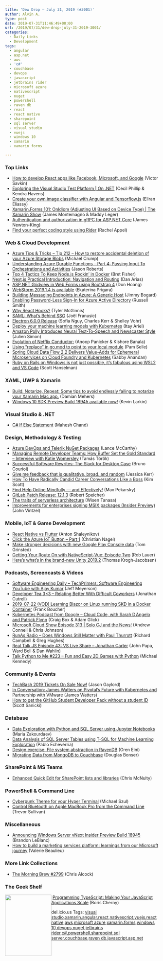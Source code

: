 ```yaml
---
title: 'Dew Drop – July 31, 2019 (#3001)'
author: Alvin A.
type: post
date: 2019-07-31T11:46:49+00:00
url: /2019/07/31/dew-drop-july-31-2019-3001/
categories:
  - Daily Links
  - Development
tags:
  - angular
  - asp.net
  - aws
  - 'c#'
  - couchbase
  - devops
  - javascript
  - jetbrains rider
  - microsoft azure
  - nativescript
  - nuget
  - powershell
  - raven db
  - react
  - react native
  - sharepoint
  - sql server
  - visual studio
  - vuejs
  - windows 10
  - xamarin
  - xamarin forms

---
```

### <a name="top"></a>Top Links

  * <a href="https://blog.nrwl.io/how-to-develop-react-apps-like-facebook-microsoft-and-google-bdcafcfbc9be?source=rss-76fc1db4149b------2" target="_blank" rel="noopener noreferrer">How to develop React apps like Facebook, Microsoft, and Google</a> (Victor Savkin)
  * <a href="https://channel9.msdn.com/Shows/On-NET/Exploring-the-Visual-Studio-Test-Platform?WT.mc_id=DX_MVP4025064" target="_blank" rel="noopener noreferrer">Exploring the Visual Studio Test Platform | On .NET</a> (Cecil Phillip & Kendra Havens)
  * <a href="https://blog.angularindepth.com/create-your-own-image-classifier-with-angular-and-tensorflow-js-5b1bc2391424?source=rss----e5ed704095b---4" target="_blank" rel="noopener noreferrer">Create your own image classifier with Angular and Tensorflow.js</a> (Eliran Eliassy)
  * <a href="https://channel9.msdn.com/Shows/XamarinShow/XamarinForms-101-OnIdiom-Adjusting-UI-Based-on-Device-Type?WT.mc_id=DX_MVP4025064" target="_blank" rel="noopener noreferrer">Xamarin.Forms 101: OnIdiom (Adjusting UI Based on Device Type) | The Xamarin Show</a> (James Montemagno & Maddy Leger)
  * <a href="https://docs.microsoft.com/en-us/aspnet/core/grpc/authn-and-authz?view=aspnetcore-3.0" target="_blank" rel="noopener noreferrer">Authentication and authorization in gRPC for ASP.NET Core</a> (James Newton-King)
  * <a href="https://blog.jetbrains.com/dotnet/2019/07/30/find-perfect-coding-style-using-rider/" target="_blank" rel="noopener noreferrer">Find your perfect coding style using Rider</a> (Rachel Appel)



### <a name="web"></a>Web & Cloud Development

  * <a href="https://microsoft.github.io/AzureTipsAndTricks/blog/tip212.html" target="_blank" rel="noopener noreferrer">Azure Tips & Tricks &#8211; Tip 212 &#8211; How to restore accidental deletion of your Azure Storage Blobs</a> (Michael Crump)
  * <a href="http://dontcodetired.com/blog/post/Understanding-Azure-Durable-Functions-Part-4-Passing-Input-To-Orchestrations-and-Activities" target="_blank" rel="noopener noreferrer">Understanding Azure Durable Functions &#8211; Part 4: Passing Input To Orchestrations and Activities</a> (Jason Roberts)
  * <a href="https://blog.docker.com/2019/07/keep-nodejs-rockin-in-docker/" target="_blank" rel="noopener noreferrer">Top 4 Tactics To Keep Node.js Rockin’ in Docker</a> (Bret Fisher)
  * <a href="https://auth0.com/blog/next-js-practical-introduction-for-react-developers-part-3/" target="_blank" rel="noopener noreferrer">Next.js Practical Introduction: Navigation and Routing</a> (Dan Arias)
  * <a href="https://www.codeproject.com/Articles/1274703/ASP-NET-Gridview-in-Web-Forms-using-Bootstrap-13" target="_blank" rel="noopener noreferrer">ASP.NET Gridview in Web Forms using Bootstrap 4</a> (Don Hoang)
  * <a href="https://blog.jetbrains.com/webstorm/2019/07/webstorm-2019-1-4/" target="_blank" rel="noopener noreferrer">WebStorm 2019.1.4 is available</a> (Ekaterina Prigara)
  * <a href="http://feedproxy.google.com/~r/GrabBagOfT/~3/hcbVHBnhnGg/" target="_blank" rel="noopener noreferrer">Building Messaging Endpoints in Azure: A Generic Host</a> (Jimmy Bogard)
  * <a href="https://www.petri.com/enabling-password-less-sign-in-for-azure-active-directory?utm_source=rss&utm_medium=rss&utm_campaign=enabling-password-less-sign-in-for-azure-active-directory" target="_blank" rel="noopener noreferrer">Enabling Password-Less Sign-In for Azure Active Directory</a> (Russell Smith)
  * <a href="https://dev.to/tylermcginnis/why-react-hooks-51lj" target="_blank" rel="noopener noreferrer">Why React Hooks?</a> (Tyler McGinnis)
  * <a href="https://developer.okta.com/blog/2019/07/30/saml-whats-behind-sso" target="_blank" rel="noopener noreferrer">SAML: What&#8217;s Behind SSO</a> (Joël Franusic)
  * <a href="https://electronjs.org/blog/electron-6-0" target="_blank" rel="noopener noreferrer">Electron 6.0.0 Release</a> (Sofia Nguy, Charles Kerr & Shelley Vohr)
  * <a href="https://www.cncf.io/blog/2019/07/30/deploy-your-machine-learning-models-with-kubernetes/" target="_blank" rel="noopener noreferrer">Deploy your machine learning models with Kubernetes</a> (Itay Ariel)
  * <a href="http://feedproxy.google.com/~r/AmazonWebServicesBlog/~3/I9vl0mGfmJU/" target="_blank" rel="noopener noreferrer">Amazon Polly Introduces Neural Text-To-Speech and Newscaster Style</a> (Julien Simon)
  * <a href="https://medium.com/netflix-techblog/evolution-of-netflix-conductor-16600be36bca?source=rss----2615bd06b42e---4" target="_blank" rel="noopener noreferrer">Evolution of Netflix Conductor:</a> (Anoop Panicker & Kishore Banala)
  * <a href="http://thewebivore.com/using-replace-in-go-mod-to-point-to-your-local-module/" target="_blank" rel="noopener noreferrer">Using “replace” in go.mod to point to your local module</a> (Pam Selle)
  * <a href="https://content.pivotal.io/home-page/spring-cloud-data-flow-2-2-delivers-value-adds-for-ephemeral-microservices-on-cloud-foundry-and-kubernetes" target="_blank" rel="noopener noreferrer">Spring Cloud Data Flow 2.2 Delivers Value-Adds for Ephemeral Microservices on Cloud Foundry and Kubernetes</a> (Sabby Anandan)
  * <a href="http://feeds.hanselman.com/~/605071234/0/scotthanselman~Ruby-on-Rails-on-Windows-is-not-just-possible-its-fabulous-using-WSL-and-VS-Code.aspx" target="_blank" rel="noopener noreferrer">Ruby on Rails on Windows is not just possible, it&#8217;s fabulous using WSL2 and VS Code</a> (Scott Hanselman)



### <a name="silverlight"></a>XAML, UWP & Xamarin

  * <a href="https://damian.fyi/2019/07/30/build-notarize-repeat/" target="_blank" rel="noopener noreferrer">Build, Notarize, Repeat: Some tips to avoid endlessly failing to notarize your Xamarin Mac app.</a> (Damian Mehers)
  * <a href="https://blogs.windows.com/windowsdeveloper/2019/07/30/windows-10-sdk-preview-build-18945-available-now/?WT.mc_id=DX_MVP4025064" target="_blank" rel="noopener noreferrer">Windows 10 SDK Preview Build 18945 available now!</a> (Kevin Larkin)



### <a name="dotnet"></a>Visual Studio & .NET

  * <a href="https://www.c-sharpcorner.com/article/c-sharp-if-else-statement/" target="_blank" rel="noopener noreferrer">C# If Else Statement</a> (Mahesh Chand)



### <a name="design"></a>Design, Methodology & Testing

  * <a href="https://www.telerik.com/blogs/azure-devops-and-telerik-nuget-packages" target="_blank" rel="noopener noreferrer">Azure DevOps and Telerik NuGet Packages</a> (Lance McCarthy)
  * <a href="https://codingsans.com/blog/managing-remote-developer-teams" target="_blank" rel="noopener noreferrer">Managing Remote Developer Teams: How Buffer Set the Gold Standard &#8211; Interview with Katie Womersley</a> (Tamás Török)
  * <a href="https://www.infoq.com/news/2019/07/slack-desktop-successful-rewrite?utm_campaign=infoq_content&utm_source=infoq&utm_medium=feed&utm_term=global" target="_blank" rel="noopener noreferrer">Successful Software Rewrites: The Slack for Desktop Case</a> (Bruno Couriol)
  * <a href="https://blog.jessitron.com/2019/07/30/give-me-feedback-that-is-qualitative-broad-and-random/" target="_blank" rel="noopener noreferrer">Give me feedback that is qualitative, broad, and random</a> (Jessica Kerr)
  * <a href="https://www.radicalcandor.com/blog/how-to-have-career-conversations/" target="_blank" rel="noopener noreferrer">How To Have Radically Candid Career Conversations Like a Boss</a> (Kim Scott)
  * <a href="https://stackoverflow.blog/2019/07/30/find-help-online-mindfully-and-effectively/" target="_blank" rel="noopener noreferrer">Find Help Online Mindfully — and Effectively!</a> (Max Pekarsky)
  * <a href="https://about.gitlab.com/2019/07/31/gitlab-12-1-3-released/" target="_blank" rel="noopener noreferrer">GitLab Patch Release: 12.1.3</a> (Robert Speicher)
  * <a href="https://www.thoughtworks.com/insights/blog/traits-serverless-architecture" target="_blank" rel="noopener noreferrer">The traits of serverless architecture</a> (Wisen Tanasa)
  * <a href="https://techcommunity.microsoft.com/t5/MSIX-Blog/Improvements-for-enterprises-signing-MSIX-packages-Insider/ba-p/772386" target="_blank" rel="noopener noreferrer">Improvements for enterprises signing MSIX packages (Insider Preview)</a> (John Vintzel)



### <a name="mobile"></a>Mobile, IoT & Game Development

  * <a href="https://codeburst.io/react-native-vs-flutter-57c4cd2d2b9c?source=rss----61061eb0c96b---4" target="_blank" rel="noopener noreferrer">React Native vs Flutter</a> (Anton Shaleynikov)
  * <a href="https://csharp.christiannagel.com/2019/07/30/iotbuttonpart1/" target="_blank" rel="noopener noreferrer">Click the Azure IoT Button – Part 1</a> (Christian Nagel)
  * <a href="http://feedproxy.google.com/~r/blogspot/hsDu/~3/rjpmC8TeTGk/make-stronger-decisions-with-new-google-play.html" target="_blank" rel="noopener noreferrer">Make stronger decisions with new Google Play Console data</a> (Tom Grinsted)
  * <a href="https://www.nativescript.org/blog/getting-your-route-on-with-nativescript-vue-episode-two" target="_blank" rel="noopener noreferrer">Getting Your Route On with NativeScript-Vue: Episode Two</a> (Rob Lauer)
  * <a href="https://blogs.unity3d.com/2019/07/30/heres-whats-in-the-brand-new-unity-2019-2/" target="_blank" rel="noopener noreferrer">Here’s what’s in the brand-new Unity 2019.2</a> (Thomas Krogh-Jacobsen)



### <a name="podcasts"></a>Podcasts, Screencasts & Videos

  * <a href="https://softwareengineeringdaily.com/2019/07/31/techprimers-software-engineering-youtube-with-ajay-kumar/" target="_blank" rel="noopener noreferrer">Software Engineering Daily &#8211; TechPrimers: Software Engineering YouTube with Ajay Kumar</a> (Jeff Meyerson)
  * <a href="http://developertea.simplecast.fm/06c25d06" target="_blank" rel="noopener noreferrer">Developer Tea 3&#215;3 &#8211; Relating Better With Difficult Coworkers</a> (Jonathan Cutrell)
  * <a href="http://www.youtube.com/watch?v=j93K3xTCGes" target="_blank" rel="noopener noreferrer">2019-07-22 (VOD) Learning Blazor on Linux running SKD in a Docker Container</a> (Frank Boucher)
  * <a href="https://kubernetespodcast.com/episode/064-cloud-code/" target="_blank" rel="noopener noreferrer">Kubernetes Podcast from Google &#8211; Cloud Code, with Sarah D&#8217;Angelo and Patrick Flynn</a> (Craig Box & Adam Glick)
  * <a href="http://feeds.microsoftcloudshow.com/~r/microsoftcloudshowepisodes/~3/7ZNNyVJKujg/313-solo-cj-and-the-news" target="_blank" rel="noopener noreferrer">Microsoft Cloud Show Episode 313 | Solo CJ and the News!</a> (Andrew Connell & Chris Johnson)
  * <a href="http://feedproxy.google.com/~r/RunaAsRadioWma/~3/Cov8RNhvb1E/default.aspx" target="_blank" rel="noopener noreferrer">RunAs Radio &#8211; Does Windows Still Matter with Paul Thurrott</a> (Richard Campbell & Greg Hughes)
  * <a href="http://www.realtalkjs.com/d141c2ae" target="_blank" rel="noopener noreferrer">Real Talk JS Episode 43: VS Live Share &#8211; Jonathan Carter</a> (John Papa, Ward Bell & Dan Wahlin)
  * <a href="https://talkpython.fm/episodes/show/223/fun-and-easy-2d-games-with-python" target="_blank" rel="noopener noreferrer">Talk Python to Me #223 &#8211; Fun and Easy 2D Games with Python</a> (Michael Kennedy)



### <a name="events"></a>Community & Events

  * <a href="https://www.jasongaylord.com/blog/techbash-2019-tickets-on-sale-now" target="_blank" rel="noopener noreferrer">TechBash 2019 Tickets On Sale Now!</a> (Jason Gaylord)
  * <a href="https://content.pivotal.io/home-page/in-conversation-james-watters-on-pivotal-s-future-with-kubernetes-and-partnership-with-vmware" target="_blank" rel="noopener noreferrer">In Conversation: James Watters on Pivotal’s Future with Kubernetes and Partnership with VMware</a> (James Watters)
  * <a href="https://github.blog/2019-07-30-how-to-get-the-github-student-developer-pack-without-a-student-id/" target="_blank" rel="noopener noreferrer">How to get the GitHub Student Developer Pack without a student ID</a> (Scott Sanicki)



### <a name="sql"></a>Database

  * <a href="http://feedproxy.google.com/~r/MSSQLTips-LatestSqlServerTips/~3/yGk6iP5CKJ8/" target="_blank" rel="noopener noreferrer">Data Exploration with Python and SQL Server using Jupyter Notebooks</a> (Maria Zakourdaev)
  * <a href="http://feedproxy.google.com/~r/MSSQLTips-LatestSqlServerTips/~3/jhxeqhbIDe8/" target="_blank" rel="noopener noreferrer">Data Analysis of SQL Server Tables using T-SQL for Machine Learning Exploration</a> (Pablo Echeverria)
  * <a href="http://feedproxy.google.com/~r/AyendeRahien/~3/-AoXavsJAWc/design-exercise-file-system-abstraction-in-ravendb" target="_blank" rel="noopener noreferrer">Design exercise: File system abstraction in RavenDB</a> (Oren Eini)
  * <a href="https://blog.couchbase.com/migrating-data-from-mongodb-to-couchbase/" target="_blank" rel="noopener noreferrer">Migrating Data from MongoDB to Couchbase</a> (Douglas Bonser)



### <a name="sp"></a>SharePoint & MS Teams

  * <a href="https://techcommunity.microsoft.com/t5/Microsoft-SharePoint-Blog/Enhanced-Quick-Edit-for-SharePoint-lists-and-libraries/ba-p/778186" target="_blank" rel="noopener noreferrer">Enhanced Quick Edit for SharePoint lists and libraries</a> (Chris McNulty)



### <a name="ps"></a>PowerShell & Command Line

  * <a href="https://codepunk.io/cyberpunk-theme-for-your-hyper-terminal/" target="_blank" rel="noopener noreferrer">Cyberpunk Theme for your Hyper Terminal</a> (Michael Szul)
  * <a href="https://trevorsullivan.net/2019/07/30/control-bluetooth-on-apple-macbook-pro-from-the-command-line/" target="_blank" rel="noopener noreferrer">Control Bluetooth on Apple MacBook Pro from the Command Line</a> (Trevor Sullivan)



### <a name="misc"></a>Miscellaneous

  * <a href="https://blogs.windows.com/blog/2019/07/30/announcing-windows-server-vnext-insider-preview-build-18945/?WT.mc_id=DX_MVP4025064" target="_blank" rel="noopener noreferrer">Announcing Windows Server vNext Insider Preview Build 18945</a> (Brandon LeBlanc)
  * <a href="https://cloudblogs.microsoft.com/industry-blog/microsoft-in-business/2019/07/30/how-to-build-a-marketing-services-platform-learnings-from-our-microsoft-journey/" target="_blank" rel="noopener noreferrer">How to build a marketing services platform: learnings from our Microsoft journey</a> (Valerie Beaulieu)



### <a name="links"></a>More Link Collections

  * <a href="http://feedproxy.google.com/~r/ReflectivePerspective/~3/hS97elWreho/" target="_blank" rel="noopener noreferrer">The Morning Brew #2799</a> (Chris Alcock)



### <a name="shelf"></a>The Geek Shelf

<img loading="lazy" decoding="async" width="152" height="200" align="left" style="margin: 0px 0px 10px; border: 0px currentcolor; border-image: none; float: left; display: inline; background-image: none;" src="https://m.media-amazon.com/images/I/914Lo09RDcL._AC_UL436_SEARCH212385_.jpg" border="0" /> &nbsp;<a href="https://www.amazon.com/Programming-TypeScript-Making-JavaScript-Applications/dp/1492037656/?tag=amavin-20" target="_blank" rel="noopener noreferrer">Programming TypeScript: Making Your JavaScript Applications Scale</a> (Boris Cherny)









<div class="wlWriterEditableSmartContent" id="scid:77ECF5F8-D252-44F5-B4EB-D463C5396A79:2e8f84d5-b9b3-4eab-888a-77089f3e1dff" style="margin: 0px; padding: 0px; float: none; display: inline;">
  del.icio.us Tags: <a href="http://del.icio.us/popular/visual+studio" rel="tag">visual studio</a>,<a href="http://del.icio.us/popular/xamarin" rel="tag">xamarin</a>,<a href="http://del.icio.us/popular/angular" rel="tag">angular</a>,<a href="http://del.icio.us/popular/react" rel="tag">react</a>,<a href="http://del.icio.us/popular/nativescript" rel="tag">nativescript</a>,<a href="http://del.icio.us/popular/vuejs" rel="tag">vuejs</a>,<a href="http://del.icio.us/popular/react+native" rel="tag">react native</a>,<a href="http://del.icio.us/popular/aws" rel="tag">aws</a>,<a href="http://del.icio.us/popular/microsoft+azure" rel="tag">microsoft azure</a>,<a href="http://del.icio.us/popular/xamarin.forms" rel="tag">xamarin.forms</a>,<a href="http://del.icio.us/popular/windows+10" rel="tag">windows 10</a>,<a href="http://del.icio.us/popular/devops" rel="tag">devops</a>,<a href="http://del.icio.us/popular/nuget" rel="tag">nuget</a>,<a href="http://del.icio.us/popular/jetbrains+rider" rel="tag">jetbrains rider</a>,<a href="http://del.icio.us/popular/c%23" rel="tag">c#</a>,<a href="http://del.icio.us/popular/powershell" rel="tag">powershell</a>,<a href="http://del.icio.us/popular/sharepoint" rel="tag">sharepoint</a>,<a href="http://del.icio.us/popular/sql+server" rel="tag">sql server</a>,<a href="http://del.icio.us/popular/couchbase" rel="tag">couchbase</a>,<a href="http://del.icio.us/popular/raven+db" rel="tag">raven db</a>,<a href="http://del.icio.us/popular/javascript" rel="tag">javascript</a>,<a href="http://del.icio.us/popular/asp.net" rel="tag">asp.net</a>
</div>